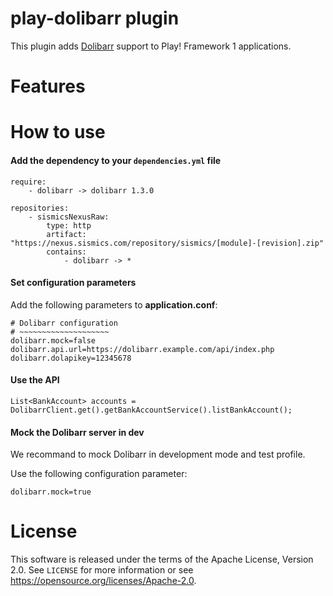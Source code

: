 # play-dolibarr plugin

This plugin adds [Dolibarr](https://www.dolibarr.org/) support to Play! Framework 1 applications.

# Features

# How to use

####  Add the dependency to your `dependencies.yml` file

```
require:
    - dolibarr -> dolibarr 1.3.0

repositories:
    - sismicsNexusRaw:
        type: http
        artifact: "https://nexus.sismics.com/repository/sismics/[module]-[revision].zip"
        contains:
            - dolibarr -> *

```
####  Set configuration parameters

Add the following parameters to **application.conf**:

```
# Dolibarr configuration
# ~~~~~~~~~~~~~~~~~~~~
dolibarr.mock=false
dolibarr.api.url=https://dolibarr.example.com/api/index.php
dolibarr.dolapikey=12345678
```
####  Use the API

```
List<BankAccount> accounts = DolibarrClient.get().getBankAccountService().listBankAccount();
```

####  Mock the Dolibarr server in dev

We recommand to mock Dolibarr in development mode and test profile.

Use the following configuration parameter:

```
dolibarr.mock=true
```

# License

This software is released under the terms of the Apache License, Version 2.0. See `LICENSE` for more
information or see <https://opensource.org/licenses/Apache-2.0>.
